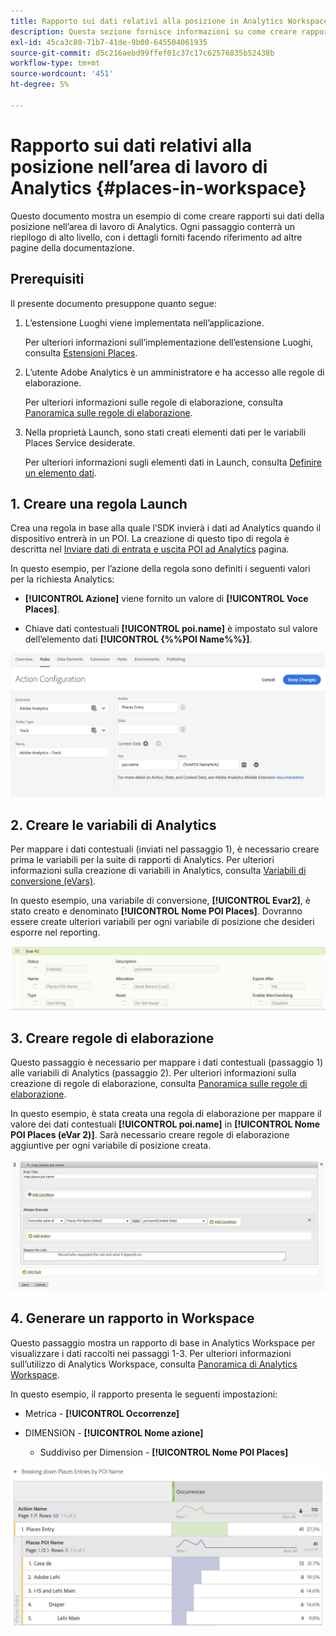 ```yaml
---
title: Rapporto sui dati relativi alla posizione in Analytics Workspace
description: Questa sezione fornisce informazioni su come creare rapporti sui dati relativi alla posizione in Analytics Workspace.
exl-id: 45ca3c80-71b7-41de-9b00-645504061935
source-git-commit: d5c216aebd99ffef01c37c17c62576835b52438b
workflow-type: tm+mt
source-wordcount: '451'
ht-degree: 5%

---
```


# Rapporto sui dati relativi alla posizione nell’area di lavoro di Analytics {#places-in-workspace}

Questo documento mostra un esempio di come creare rapporti sui dati della posizione nell’area di lavoro di Analytics. Ogni passaggio conterrà un riepilogo di alto livello, con i dettagli forniti facendo riferimento ad altre pagine della documentazione.

## Prerequisiti

Il presente documento presuppone quanto segue:

1. L’estensione Luoghi viene implementata nell’applicazione.

   Per ulteriori informazioni sull’implementazione dell’estensione Luoghi, consulta [Estensioni Places](/help/places-ext-aep-sdks/places-extension/places-extension.md).

1. L’utente Adobe Analytics è un amministratore e ha accesso alle regole di elaborazione.

   Per ulteriori informazioni sulle regole di elaborazione, consulta [Panoramica sulle regole di elaborazione](https://experienceleague.adobe.com/docs/analytics/admin/admin-tools/manage-report-suites/edit-report-suite/report-suite-general/c-processing-rules/processing-rules.html).

1. Nella proprietà Launch, sono stati creati elementi dati per le variabili Places Service desiderate.

   Per ulteriori informazioni sugli elementi dati in Launch, consulta [Definire un elemento dati](/help/use-places-launch-workflow/define-data-elements.md).


## 1. Creare una regola Launch

Crea una regola in base alla quale l’SDK invierà i dati ad Analytics quando il dispositivo entrerà in un POI. La creazione di questo tipo di regola è descritta nel [Inviare dati di entrata e uscita POI ad Analytics](/help/use-places-with-other-solutions/places-adobe-analytics/use-places-adobe-analytics.md) pagina.

In questo esempio, per l’azione della regola sono definiti i seguenti valori per la richiesta Analytics:

* **[!UICONTROL Azione]** viene fornito un valore di **[!UICONTROL Voce Places]**.

* Chiave dati contestuali **[!UICONTROL poi.name]** è impostato sul valore dell’elemento dati **[!UICONTROL {%%POI Name%%}]**.

![&quot;imposta un&#39;azione&quot;](/help/assets/pt-setAction.png)

## 2. Creare le variabili di Analytics

Per mappare i dati contestuali (inviati nel passaggio 1), è necessario creare prima le variabili per la suite di rapporti di Analytics. Per ulteriori informazioni sulla creazione di variabili in Analytics, consulta [Variabili di conversione (eVars)](https://experienceleague.adobe.com/docs/analytics/implementation/vars/page-vars/evar.html?lang=it).

In questo esempio, una variabile di conversione, **[!UICONTROL Evar2]**, è stato creato e denominato **[!UICONTROL Nome POI Places]**. Dovranno essere create ulteriori variabili per ogni variabile di posizione che desideri esporre nel reporting.

![&quot;creare una variabile di analisi&quot;](/help/assets/aa-evar.png)

## 3. Creare regole di elaborazione

Questo passaggio è necessario per mappare i dati contestuali (passaggio 1) alle variabili di Analytics (passaggio 2). Per ulteriori informazioni sulla creazione di regole di elaborazione, consulta [Panoramica sulle regole di elaborazione](https://experienceleague.adobe.com/docs/analytics/admin/admin-tools/manage-report-suites/edit-report-suite/report-suite-general/c-processing-rules/processing-rules.html).

In questo esempio, è stata creata una regola di elaborazione per mappare il valore dei dati contestuali **[!UICONTROL poi.name]** in **[!UICONTROL Nome POI Places (eVar 2)]**. Sarà necessario creare regole di elaborazione aggiuntive per ogni variabile di posizione creata.

![&quot;creare una regola di elaborazione&quot;](/help/assets/aa-processing-rule.png)

## 4. Generare un rapporto in Workspace

Questo passaggio mostra un rapporto di base in Analytics Workspace per visualizzare i dati raccolti nei passaggi 1-3. Per ulteriori informazioni sull’utilizzo di Analytics Workspace, consulta [Panoramica di Analytics Workspace](https://experienceleague.adobe.com/docs/analytics/analyze/analysis-workspace/home.html?lang=it).

In questo esempio, il rapporto presenta le seguenti impostazioni:

* Metrica - **[!UICONTROL Occorrenze]**

* DIMENSION - **[!UICONTROL Nome azione]**

   * Suddiviso per Dimension - **[!UICONTROL Nome POI Places]**

![&quot;creare un rapporto in workspace&quot;](/help/assets/aa-workspace.png)
